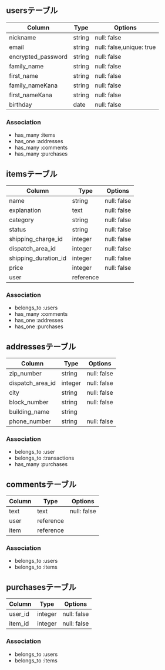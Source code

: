 ## usersテーブル
|Column            |Type     |Options    |
|----------------- |---------|-----------|
|nickname          |string   |null: false|
|email             |string   |null: false,unique: true|
|encrypted_password|string   |null: false|
|family_name       |string   |null: false|
|first_name        |string   |null: false|
|family_nameKana   |string   |null: false|
|first_nameKana    |string   |null: false|
|birthday          |date     |null: false|
### Association
- has_many :items
- has_one  :addresses
- has_many :comments
- has_many :purchases

## itemsテーブル
|Column              |Type     |Options    |
|------------------  |---------|-----------|
|name                |string   |null: false|
|explanation         |text     |null: false|
|category            |string   |null: false|
|status              |string   |null: false|
|shipping_charge_id  |integer  |null: false|
|dispatch_area_id    |integer  |null: false|
|shipping_duration_id|integer  |null: false|
|price               |integer  |null: false|
|user                |reference|           |
### Association
- belongs_to :users
- has_many   :comments
- has_one    :addresses
- has_one    :purchases

## addressesテーブル
|Column            |Type     |Options    |
|------------------|---------|-----------|
|zip_number        |string   |null: false|
|dispatch_area_id  |integer  |null: false|
|city              |string   |null: false|
|block_number      |string   |null: false|
|building_name     |string   |           |
|phone_number      |string  |null: false|
### Association
- belongs_to :user
- belongs_to :transactions
- has_many :purchases

## commentsテーブル
|Column   |Type     |Options    |
|------   |---------|-----------|
|text     |text     |null: false|
|user     |reference|           |
|item     |reference|           |
### Association
- belongs_to :users
- belongs_to :items

## purchasesテーブル
|Column      |Type     |Options    |
|------------|---------|-----------|
|user_id     |integer  |null: false|
|item_id     |integer  |null: false|
### Association
- belongs_to :users
- belongs_to :items